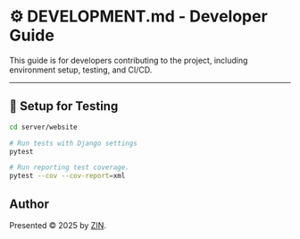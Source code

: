 # ⚙️ DEVELOPMENT.md - Developer Guide

This guide is for developers contributing to the project, including environment setup, testing, and CI/CD.

---

## 🧪 Setup for Testing

```bash
cd server/website

# Run tests with Django settings
pytest

# Run reporting test coverage.
pytest --cov --cov-report=xml
```

## Author

Presented &copy; 2025 by [ZIN](https://github.com/zin-it-dev/).
